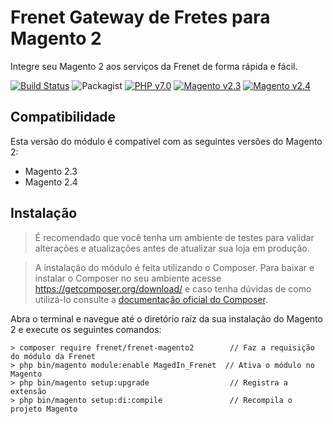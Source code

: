 # Frenet Gateway de Fretes para Magento 2
Integre seu Magento 2 aos serviços da Frenet de forma rápida e fácil.

[![Build Status](https://travis-ci.org/FrenetGatewaydeFretes/frenet-magento2.svg?branch=2.2-develop)](https://travis-ci.org/FrenetGatewaydeFretes/frenet-magento2)
![Packagist](https://img.shields.io/packagist/dt/frenet/frenet-magento2)
[![PHP v7.0](https://img.shields.io/badge/php-v7.0-blue.svg)](http://www.php.net)
[![Magento v2.3](https://img.shields.io/badge/magento-v2.3-green.svg)](https://magento.com/)
[![Magento v2.4](https://img.shields.io/badge/magento-v2.4-green.svg)](https://magento.com/)

## Compatibilidade

Esta versão do módulo é compatível com as seguintes versões do Magento 2:

- Magento 2.3
- Magento 2.4

## Instalação
> É recomendado que você tenha um ambiente de testes para validar alterações e atualizações antes de atualizar sua loja em produção.

> A instalação do módulo é feita utilizando o Composer. Para baixar e instalar o Composer no seu ambiente acesse https://getcomposer.org/download/ e caso tenha dúvidas de como utilizá-lo consulte a [documentação oficial do Composer](https://getcomposer.org/doc/).

Abra o terminal e navegue até o diretório raíz da sua instalação do Magento 2 e execute os seguintes comandos:

```
> composer require frenet/frenet-magento2        // Faz a requisição do módulo da Frenet
> php bin/magento module:enable MagedIn_Frenet  // Ativa o módulo no Magento
> php bin/magento setup:upgrade                  // Registra a extensão
> php bin/magento setup:di:compile               // Recompila o projeto Magento
```

